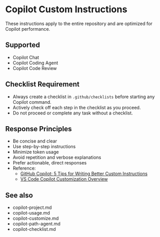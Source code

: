 # Copilot Custom Instructions

These instructions apply to the entire repository and are optimized for Copilot performance.

## Supported
- Copilot Chat
- Copilot Coding Agent
- Copilot Code Review

## Checklist Requirement
- Always create a checklist in `.github/checklists` before starting any Copilot command.
- Actively check off each step in the checklist as you proceed.
- Do not proceed or complete any task without a checklist.

## Response Principles
- Be concise and clear
- Use step-by-step instructions
- Minimize token usage
- Avoid repetition and verbose explanations
- Prefer actionable, direct responses
- Reference:
  - [GitHub Copilot: 5 Tips for Writing Better Custom Instructions](https://github.blog/ai-and-ml/github-copilot/5-tips-for-writing-better-custom-instructions-for-copilot/)
  - [VS Code Copilot Customization Overview](https://code.visualstudio.com/docs/copilot/customization/overview#_use-instructionsmd-files)

## See also
- copilot-project.md
- copilot-usage.md
- copilot-customize.md
- copilot-path-agent.md
- copilot-checklist.md
